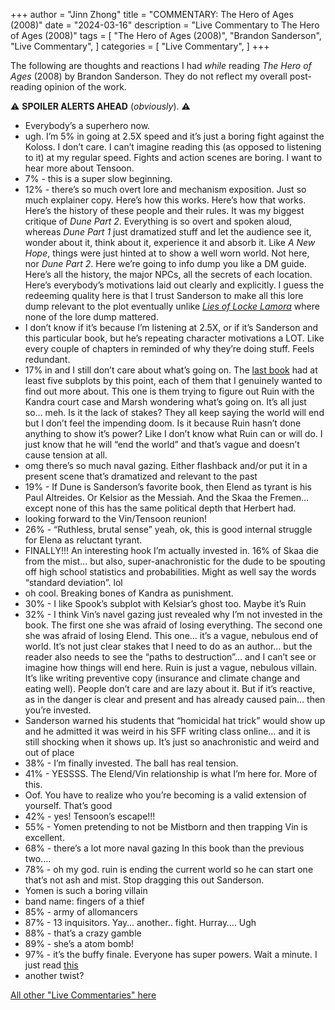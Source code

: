 +++
author = "Jinn Zhong"
title = "COMMENTARY: The Hero of Ages (2008)"
date = "2024-03-16"
description = "Live Commentary to The Hero of Ages (2008)"
tags = [
    "The Hero of Ages (2008)",
    "Brandon Sanderson",
    "Live Commentary",
]
categories = [
    "Live Commentary",
]
+++

The following are thoughts and reactions I had _while_ reading _The Hero of Ages_ (2008) by Brandon Sanderson. They do not reflect my overall post-reading opinion of the work. 

:warning: **SPOILER ALERTS AHEAD** (_obviously_). :warning:

* Everybody’s a superhero now.
* ugh. I’m 5% in going at 2.5X speed and it’s just a boring fight against the Koloss. I don’t care. I can’t imagine reading this (as opposed to listening to it) at my regular speed. Fights and action scenes are boring. I want to hear more about Tensoon. 
* 7% - this is a super slow beginning. 
* 12% - there’s so much overt lore and mechanism exposition. Just so much explainer copy. Here’s how this works. Here’s how that works. Here’s the history of these people and their rules. It was my biggest critique of _Dune Part 2_. Everything is so overt and spoken aloud, whereas _Dune Part 1_ just dramatized stuff and let the audience see it, wonder about it, think about it, experience it and absorb it. Like _A New Hope_, things were just hinted at to show a well worn world. Not here, nor _Dune Part 2_. Here we’re going to info dump you like a DM guide. Here’s all the history, the major NPCs, all the secrets of each location. Here’s everybody’s motivations laid out clearly and explicitly. I guess the redeeming quality here is that I trust Sanderson to make all this lore dump relevant to the plot eventually unlike [_Lies of Locke Lamora_](https://journal.jinnzhong.com/commentary-lies-of-locke-lamora-2006/) where none of the lore dump mattered.
* I don’t know if it’s because I’m listening at 2.5X, or if it’s Sanderson and this particular book, but he’s repeating character motivations a LOT. Like every couple of chapters in reminded of why they’re doing stuff. Feels redundant.
* 17% in and I still don’t care about what’s going on. The [last book](https://journal.jinnzhong.com/commentary-the-well-of-ascension-2007/) had at least five subplots by this point, each of them that I genuinely wanted to find out more about. This one is them trying to figure out Ruin with the Kandra court case and Marsh wondering what’s going on. It’s all just so… meh. Is it the lack of stakes? They all keep saying the world will end but I don’t feel the impending doom. Is it because Ruin hasn’t done anything to show it’s power? Like I don’t know what Ruin can or will do. I just know that he will “end the world” and that’s vague and doesn’t cause tension at all.
* omg there’s so much naval gazing. Either flashback and/or put it in a present scene that’s dramatized and relevant to the past
* 19% - If Dune is Sanderson’s favorite book, then Elend as tyrant is his Paul Altreides. Or Kelsior as the Messiah. And the Skaa the Fremen… except none of this has the same political depth that Herbert had. 
* looking forward to the Vin/Tensoon reunion!
* 26% - “Ruthless, brutal sense” yeah, ok, this is good internal struggle for Elena as reluctant tyrant.
* FINALLY!!! An interesting hook I’m actually invested in. 16% of Skaa die from the mist… but also, super-anachronistic for the dude to be spouting off high school statistics and probabilities. Might as well say the words “standard deviation”. lol
* oh cool. Breaking bones of Kandra as punishment. 
* 30% - I like Spook’s subplot with Kelsiar’s ghost too. Maybe it’s Ruin
* 32% - I think Vin’s navel gazing just revealed why I’m not invested in the book. The first one she was afraid of losing everything. The second one she was afraid of losing Elend. This one… it’s a vague, nebulous end of world. It’s not just clear stakes that I need to do as an author… but the reader also needs to see the “paths to destruction”… and I can’t see or imagine how things will end here. Ruin is just a vague, nebulous villain. It’s like writing preventive copy (insurance and climate change and eating well). People don’t care and are lazy about it. But if it’s reactive, as in the danger is clear and present and has already caused pain… then you’re invested.
* Sanderson warned his students that “homicidal hat trick” would show up and he admitted it was weird in his SFF writing class online… and it is still shocking when it shows up. It’s just so anachronistic and weird and out of place
* 38% - I’m finally invested. The ball has real tension.
* 41% - YESSSS. The Elend/Vin relationship is what I’m here for. More of this.
* Oof. You have to realize who you’re becoming is a valid extension of yourself. That’s good
* 42% - yes! Tensoon’s escape!!!
* 55% - Yomen pretending to not be Mistborn and then trapping Vin is excellent.
* 68% - there’s a lot more naval gazing In this book than the previous two….
* 78% - oh my god. ruin is ending the current world so he can start one that’s not ash and mist. Stop dragging this out Sanderson. 
* Yomen is such a boring villain 
* band name: fingers of a thief
* 85% - army of allomancers
* 87% - 13 inquisitors. Yay… another.. fight. Hurray…. Ugh
* 88% - that’s a crazy gamble
* 89% - she’s a atom bomb!
* 97% - it’s the buffy finale. Everyone has super powers. Wait a minute. I just read [this](https://journal.jinnzhong.com/commentary-stranger-in-a-strange-land-1961/)
* another twist?

[All other "Live Commentaries" here](https://journal.jinnzhong.com/categories/live-commentary/)
